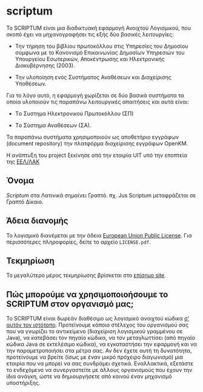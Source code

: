 scriptum
========

Το SCRIPTUM είναι μια διαδικτυακή εφαρμογή Ανοιχτού Λογισμικού, που σκοπό έχει να μηχανογραφήσει τις εξής δύο βασικές λειτουργίες:

* Την τήρηση του βιβλίου πρωτοκόλλου στις Υπηρεσίες του Δημοσίου σύμφωνα με το Κανονισμό Επικοινωνίας Δημοσίων Υπηρεσιών του Υπουργείου Εσωτερικών, Αποκέντρωσης και Ηλεκτρονικής Διακυβέρνησης (2003).

* Την υλοποίηση ενός Συστήματος Αναθέσεων και Διαχείρισης Υποθέσεων.

Για το λόγο αυτό, η εφαρμογή χωρίζεται σε δύο βασικά συστήματα τα οποία υλοποιούν τις παραπάνω λειτουργικές απαιτήσεις και αυτά είναι:

* Tο Συστημα Ηλεκτρονικού Πρωτοκόλλου (ΣΠ)

* Tο Σύστημα Αναθέσεων (ΣΑ).

Τα παραπάνω συστήματα χρησιμοποιούν ως αποθετήριο εγγράφων (document repository) την πλατφόρμα διαχείρισης εγγράφων OpenKM.

Η ανάπτυξη του project ξεκίνησε από την εταιρία UIT υπό την εποπτεία της [ΕΕΛ/ΛΑΚ ][eellak]

[eellak]: http://eellak.gr


Όνομα
-----
_Scriptum_ στα Λατινικά σημαίνει Γραπτό.
πχ. Jus Scriptum μεταφράζεται σε Γραπτό Δίκαιο.

Άδεια διανομής
-------
Το λογισμικό διανέμεται με την άδεια [European Union Public License][EUPL].
Για περισσότερες πληροφορίες, δείτε το αρχείο ``LICENSE.pdf``.

[EUPL]: http://joinup.ec.europa.eu/software/page/eupl/licence-eupl

Τεκμηρίωση
----------
Το μεγαλύτερο μέρος τεκμηρίωσης βρίσκεται στο [επίσημο site][docs].

[docs]: http://www.scriptum.gr/index.php?option=com_content&view=article&id=18&Itemid=38&lang=el

Πώς μπορούμε να χρησιμοποιοήσουμε το SCRIPTUM στον οργανισμό μας;
-----------------------------------------------------------------
Το SCRIPTUM είναι δωρεάν διαθέσιμο ως λογισμικό ανοιχτού κώδικα [σ' αυτόν τον ιστότοπο](https://github.com/eellak/scriptum/).
Προτείνουμε κάποιο στέλεχος του οργανισμού σας που να γνωρίζει το αντικείμενο (διαχείριση λογισμικού γραμμένου σε Java),
να κατεβάσει τον πηγαίο κώδικα, να τον μεταγλωττίσει (από πηγαίο κώδικα Java σε εκτελέσιμο κώδικα),
να εγκαταστήσει την εφαρμογή και να την παραμετροποιήσει στα μέτρα σας.
Αν δεν έχετε αυτή τη δυνατότητα, προτείνουμε να βρείτε (ίσως με έναν μικρό πρόχειρο διαγωνισμό)
μια εταιρία που να μπορεί να σας συνδράμει σχετικά.
Εναλλακτικά, εξετάστε το ενδεχόμενο να συνεργαστείτε με άλλους οργανισμούς που έχουν την ίδια ανάγκη,
ώστε να δημιουργήσετε από κοινού έναν μηχανισμό υποστήριξης.
